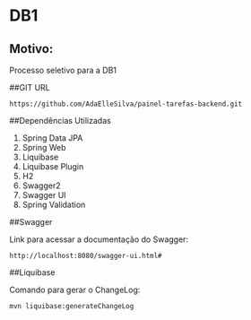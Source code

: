 # DB1

## Motivo:

Processo seletivo para a DB1

##GIT URL

`https://github.com/AdaElleSilva/painel-tarefas-backend.git`

##Dependências Utilizadas

1. Spring Data JPA
2. Spring Web
3. Liquibase 
4. Liquibase Plugin
5. H2
6. Swagger2 
7. Swagger UI
8. Spring Validation

##Swagger

Link para acessar a documentação do Swagger:

`http://localhost:8080/swagger-ui.html#`

##Liquibase

Comando para gerar o ChangeLog:

`mvn liquibase:generateChangeLog`





